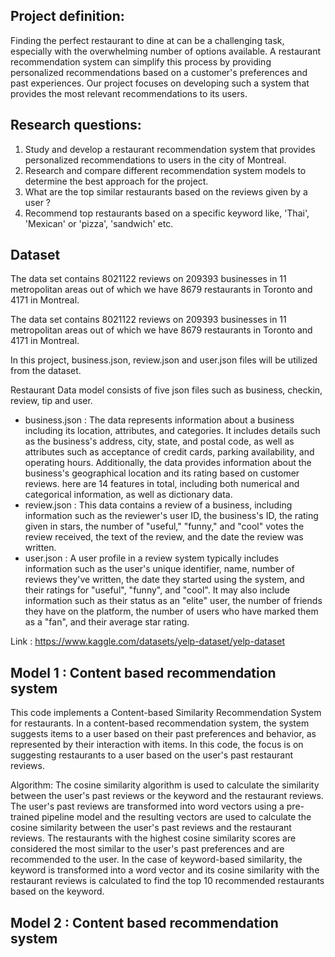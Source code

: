 ## Project definition:
Finding the perfect restaurant to dine at can be a challenging task, especially with the overwhelming number of options available. A restaurant recommendation system can simplify this process by providing personalized recommendations based on a customer's preferences and past experiences. Our project focuses on developing such a system that provides the most relevant recommendations to its users.

## Research questions:
1. Study and develop a restaurant recommendation system that provides personalized recommendations to users in the city of Montreal.
2. Research and compare different recommendation system models to determine the best approach for the project.
3. What are the top similar restaurants based on the reviews given by a user ?
4. Recommend top restaurants based on a specific keyword like, 'Thai', 'Mexican' or 'pizza', 'sandwich' etc.

## Dataset

The data set contains 8021122 reviews on 209393 businesses in 11 metropolitan areas out of which we have 8679 restaurants in Toronto and 4171 in Montreal.

The data set contains 8021122 reviews on 209393 businesses in 11 metropolitan areas out of which we have 8679 restaurants in Toronto and 4171 in Montreal.

In this project, business.json, review.json and user.json files will be utilized from the dataset.

Restaurant Data model consists of five json files such as business, checkin, review, tip and user.
* business.json : The data represents information about a business including its location, attributes, and categories. It includes details such as the business's address, city, state, and postal code, as well as attributes such as acceptance of credit cards, parking availability, and operating hours. Additionally, the data provides information about the business's geographical location and its rating based on customer reviews. here are 14 features in total, including both numerical and categorical information, as well as dictionary data.
* review.json : This data contains a review of a business, including information such as the reviewer's user ID, the business's ID, the rating given in stars, the number of "useful," "funny," and "cool" votes the review received, the text of the review, and the date the review was written.
* user.json : A user profile in a review system typically includes information such as the user's unique identifier, name, number of reviews they've written, the date they started using the system, and their ratings for "useful", "funny", and "cool". It may also include information such as their status as an "elite" user, the number of friends they have on the platform, the number of users who have marked them as a "fan", and their average star rating.

Link : https://www.kaggle.com/datasets/yelp-dataset/yelp-dataset

## Model 1 : Content based recommendation system 
This code implements a Content-based Similarity Recommendation System for restaurants. In a content-based recommendation system, the system suggests items to a user based on their past preferences and behavior, as represented by their interaction with items. In this code, the focus is on suggesting restaurants to a user based on the user's past restaurant reviews.

Algorithm:
The cosine similarity algorithm is used to calculate the similarity between the user's past reviews or the keyword and the restaurant reviews. The user's past reviews are transformed into word vectors using a pre-trained pipeline model and the resulting vectors are used to calculate the cosine similarity between the user's past reviews and the restaurant reviews. The restaurants with the highest cosine similarity scores are considered the most similar to the user's past preferences and are recommended to the user. In the case of keyword-based similarity, the keyword is transformed into a word vector and its cosine similarity with the restaurant reviews is calculated to find the top 10 recommended restaurants based on the keyword.

## Model 2 : Content based recommendation system 

